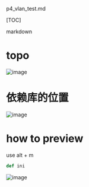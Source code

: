 p4_vlan_test.md

[TOC]

markdown

# topo


![image](https://wx3.sinaimg.cn/large/005JrW9Kgy1fzgncc6howj30gq080js4.jpg)

# 依赖库的位置

![image](https://ws3.sinaimg.cn/large/005JrW9Kgy1fzgngmzrv2j30am0283yf.jpg)


# how to preview 


use alt + m

```py
def ini
```

![image](https://ws4.sinaimg.cn/large/005JrW9Kly1fzgq5oxymcj30eo0bu74j.jpg)
